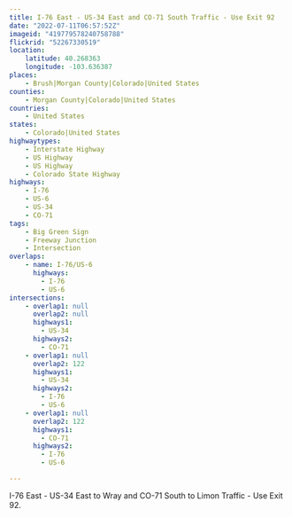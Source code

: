 ```yaml
---
title: I-76 East - US-34 East and CO-71 South Traffic - Use Exit 92
date: "2022-07-11T06:57:52Z"
imageid: "419779578240758788"
flickrid: "52267330519"
location:
    latitude: 40.268363
    longitude: -103.636387
places:
    - Brush|Morgan County|Colorado|United States
counties:
    - Morgan County|Colorado|United States
countries:
    - United States
states:
    - Colorado|United States
highwaytypes:
    - Interstate Highway
    - US Highway
    - US Highway
    - Colorado State Highway
highways:
    - I-76
    - US-6
    - US-34
    - CO-71
tags:
    - Big Green Sign
    - Freeway Junction
    - Intersection
overlaps:
    - name: I-76/US-6
      highways:
        - I-76
        - US-6
intersections:
    - overlap1: null
      overlap2: null
      highways1:
        - US-34
      highways2:
        - CO-71
    - overlap1: null
      overlap2: 122
      highways1:
        - US-34
      highways2:
        - I-76
        - US-6
    - overlap1: null
      overlap2: 122
      highways1:
        - CO-71
      highways2:
        - I-76
        - US-6

---
```

I-76 East - US-34 East to Wray and CO-71 South to Limon Traffic - Use Exit 92.
